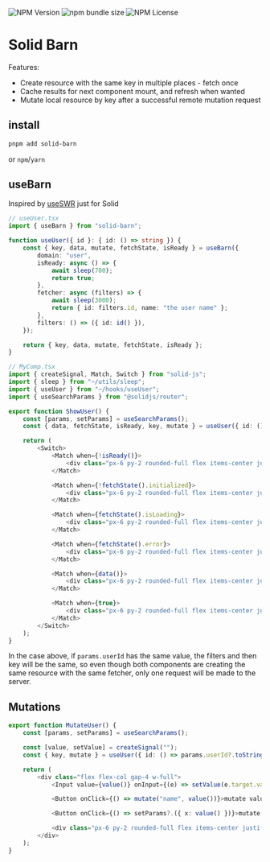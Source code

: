 ![NPM Version](https://img.shields.io/npm/v/solid-barn) ![npm bundle size](https://img.shields.io/bundlephobia/min/solid-barn) ![NPM License](https://img.shields.io/npm/l/solid-barn)

# Solid Barn

Features:

-   Create resource with the same key in multiple places - fetch once
-   Cache results for next component mount, and refresh when wanted
-   Mutate local resource by key after a successful remote mutation request

## install

```sh
pnpm add solid-barn
```

or `npm`/`yarn`

## useBarn

Inspired by [useSWR](https://swr.vercel.app/) just for Solid

```TypeScript
// useUser.tsx
import { useBarn } from "solid-barn";

function useUser({ id }: { id: () => string }) {
	const { key, data, mutate, fetchState, isReady } = useBarn({
		domain: "user",
		isReady: async () => {
			await sleep(700);
			return true;
		},
		fetcher: async (filters) => {
			await sleep(3000);
			return { id: filters.id, name: "the user name" };
		},
		filters: () => ({ id: id() }),
	});

	return { key, data, mutate, fetchState, isReady };
}

// MyComp.tsx
import { createSignal, Match, Switch } from "solid-js";
import { sleep } from "~/utils/sleep";
import { useUser } from "~/hooks/useUser";
import { useSearchParams } from "@solidjs/router";

export function ShowUser() {
	const [params, setParams] = useSearchParams();
	const { data, fetchState, isReady, key, mutate } = useUser({ id: () => params.userId?.toString() ?? "" });

	return (
		<Switch>
			<Match when={!isReady()}>
				<div class="px-6 py-2 rounded-full flex items-center justify-center bg-emerald-600">not ready!</div>
			</Match>

			<Match when={!fetchState().initialized}>
				<div class="px-6 py-2 rounded-full flex items-center justify-center bg-rose-500">initializing ...</div>
			</Match>

			<Match when={fetchState().isLoading}>
				<div class="px-6 py-2 rounded-full flex items-center justify-center bg-amber-500">isLoading ...</div>
			</Match>

			<Match when={fetchState().error}>
				<div class="px-6 py-2 rounded-full flex items-center justify-center bg-rose-950">{JSON.stringify({ error: fetchState().error })}</div>
			</Match>

			<Match when={data()}>
				<div class="px-6 py-2 rounded-full flex items-center justify-center bg-yellow-100">{JSON.stringify(data())}</div>
			</Match>

			<Match when={true}>
				<div class="px-6 py-2 rounded-full flex items-center justify-center bg-red-600">some unExpected happened!!!</div>
			</Match>
		</Switch>
	);
}
```

In the case above, if `params.userId` has the same value, the filters and then key will be the same, so even though both components are creating the same resource with the same fetcher, only one request will be made to the server.

## Mutations

```TypeScript
export function MutateUser() {
	const [params, setParams] = useSearchParams();

	const [value, setValue] = createSignal("");
	const { key, mutate } = useUser({ id: () => params.userId?.toString() ?? "" });

	return (
		<div class="flex flex-col gap-4 w-full">
			<Input value={value()} onInput={(e) => setValue(e.target.value)} type="text" />

			<Button onClick={() => mutate("name", value())}>mutate value</Button>

			<Button onClick={() => setParams?.({ x: value() })}>mutate filter</Button>

			<div class="px-6 py-2 rounded-full flex items-center justify-center bg-indigo-400">{key()}</div>
		</div>
	);
}
```
